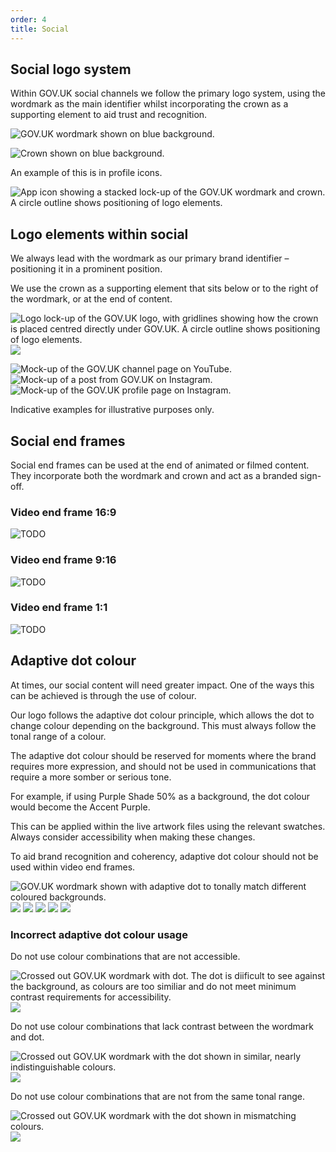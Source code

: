 ```yaml
---
order: 4
title: Social
---
```


## Social logo system

Within GOV.UK social channels we follow the primary logo system, using the wordmark as the main identifier whilst incorporating the crown as a supporting element to aid trust and recognition.

<!-- TODO: duplicated file also in ../app -->
![GOV.UK wordmark shown on blue background.](./wordmark-on-blue.svg)

<!-- TODO: duplicated file also in ../app -->
![Crown shown on blue background.](./crown-on-blue.svg)

An example of this is in profile icons.

![App icon showing a stacked lock-up of the GOV.UK wordmark and crown. A circle outline shows positioning of logo elements.](./profile-icon-on-blue.svg)

## Logo elements within social

We always lead with the wordmark as our primary brand identifier – positioning it in a prominent position.

We use the crown as a supporting element that sits below or to the right of the wordmark, or at the end of content.

![Logo lock-up of the GOV.UK logo, with gridlines showing how the crown is placed centred directly under GOV.UK. A circle outline shows positioning of logo elements.](./profile-icon-lines.svg) ![](./profile-icon.svg)

![Mock-up of the GOV.UK channel page on YouTube.](./youtube-example.png) ![Mock-up of a post from GOV.UK on Instagram.](./insta-example.png) ![Mock-up of the GOV.UK profile page on Instagram.](./facebook-example.png)

Indicative examples for illustrative purposes only.

## Social end frames

Social end frames can be used at the end of animated or filmed content. They incorporate both the wordmark and crown and act as a branded sign-off.

### Video end frame 16:9

![TODO](./end-frame-1920x1080.gif)

### Video end frame 9:16

![TODO](./end-frame-1080x1920.gif)

### Video end frame 1:1

![TODO](./end-frame-1080x1080.gif)

## Adaptive dot colour

At times, our social content will need greater impact. One of the ways this can be achieved is through the use of colour.

Our logo follows the adaptive dot colour principle, which allows the dot to change colour depending on the background. This must always follow the tonal range of a colour.

The adaptive dot colour should be reserved for moments where the brand requires more expression, and should not be used in communications that require a more somber or serious tone.

For example, if using Purple Shade 50% as a background, the dot colour would become the Accent Purple.

This can be applied within the live artwork files using the relevant swatches. Always consider accessibility when making these changes.

To aid brand recognition and coherency, adaptive dot colour should not be used within video end frames.

![GOV.UK wordmark shown with adaptive dot to tonally match different coloured backgrounds.](./adaptive-primary-blue.svg) ![](./adaptive-primary-green.svg) ![](./adaptive-shade50-blue.svg) ![](./adaptive-shade50-purple.svg) ![](./adaptive-shade50-red.svg) ![](./adaptive-shade50-teal.svg)

### Incorrect adaptive dot colour usage

Do not use colour combinations that are not accessible.

![Crossed out GOV.UK wordmark with dot. The dot is diificult to see against the background, as colours are too similiar and do not meet minimum contrast requirements for accessibility.](./incorrect-not-accessible-1.svg) ![](./incorrect-not-accessible-2.svg)

Do not use colour combinations that lack contrast between the wordmark and dot.

![Crossed out GOV.UK wordmark with the dot shown in similar, nearly indistinguishable colours.](./incorrect-low-contrast-1.svg) ![](./incorrect-low-contrast-2.svg)

Do not use colour combinations that are not from the same tonal range.

![Crossed out GOV.UK wordmark with the dot shown in mismatching colours.](./incorrect-tonal-1.svg) ![](./incorrect-tonal-2.svg)
